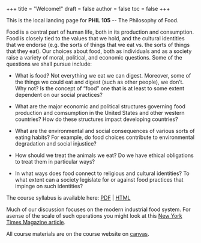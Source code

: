 +++
title = "Welcome!"
draft = false
author = false
toc = false
+++

This is the local landing page for **PHIL 105** -- The Philosophy of Food.

Food is a central part of human life, both in its production and consumption.
Food is closely tied to the values that we hold, and the cultural identities
that we endorse (e.g. the sorts of things that we eat vs. the sorts of things
that they eat). Our choices about food, both as individuals and as a society
raise a variety of moral, political, and economic questions. Some of the
questions we shall pursue include:

-   What is food? Not everything we eat we can digest. Moreover, some of the
    things we could eat and digest (such as other people), we don’t. Why not? Is
    the concept of &ldquo;food&rdquo; one that is at least to some extent dependent on our
    social practices?

-   What are the major economic and political structures governing food
    production and comsumption in the United States and other western countries?
    How do these structures impact developing countries?

-   What are the environmental and social consequences of various sorts of
    eating habits? For example, do food choices contribute to environmental
    degradation and social injustice?

-   How should we treat the animals we eat? Do we have ethical obligations to
    treat them in particular ways?

-   In what ways does food connect to religious and cultural identities? To what
    extent can a society legislate for or against food practices that impinge on
    such identities?

The course syllabus is available here: [PDF](/materials/phil105-syllabus.pdf) | [HTML](/materials/phil105-syllabus.html)

Much of our discussion focuses on the modern industrial food system. For
asense of the scale of such operations you might look at this [New York Times
Magazine article](https://www.nytimes.com/interactive/2016/10/09/magazine/big-food-photo-essay.html).

All course materials are on the course website on [canvas](https://canvas.unl.edu/courses/49195).

